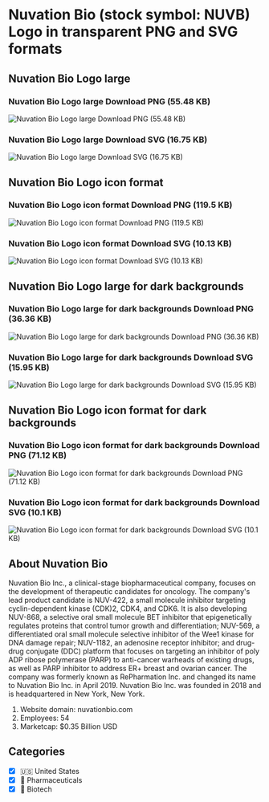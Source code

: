 # Nuvation Bio (stock symbol: NUVB) Logo in transparent PNG and SVG formats

## Nuvation Bio Logo large

### Nuvation Bio Logo large Download PNG (55.48 KB)

![Nuvation Bio Logo large Download PNG (55.48 KB)](/img/orig/NUVB_BIG-b2ad24aa.png)

### Nuvation Bio Logo large Download SVG (16.75 KB)

![Nuvation Bio Logo large Download SVG (16.75 KB)](/img/orig/NUVB_BIG-a66a3c3c.svg)

## Nuvation Bio Logo icon format

### Nuvation Bio Logo icon format Download PNG (119.5 KB)

![Nuvation Bio Logo icon format Download PNG (119.5 KB)](/img/orig/NUVB-74c9d619.png)

### Nuvation Bio Logo icon format Download SVG (10.13 KB)

![Nuvation Bio Logo icon format Download SVG (10.13 KB)](/img/orig/NUVB-a3dd9ccf.svg)

## Nuvation Bio Logo large for dark backgrounds

### Nuvation Bio Logo large for dark backgrounds Download PNG (36.36 KB)

![Nuvation Bio Logo large for dark backgrounds Download PNG (36.36 KB)](/img/orig/NUVB_BIG.D-46089eb4.png)

### Nuvation Bio Logo large for dark backgrounds Download SVG (15.95 KB)

![Nuvation Bio Logo large for dark backgrounds Download SVG (15.95 KB)](/img/orig/NUVB_BIG.D-5e069993.svg)

## Nuvation Bio Logo icon format for dark backgrounds

### Nuvation Bio Logo icon format for dark backgrounds Download PNG (71.12 KB)

![Nuvation Bio Logo icon format for dark backgrounds Download PNG (71.12 KB)](/img/orig/NUVB.D-1010bbd4.png)

### Nuvation Bio Logo icon format for dark backgrounds Download SVG (10.1 KB)

![Nuvation Bio Logo icon format for dark backgrounds Download SVG (10.1 KB)](/img/orig/NUVB.D-dd999808.svg)

## About Nuvation Bio

Nuvation Bio Inc., a clinical-stage biopharmaceutical company, focuses on the development of therapeutic candidates for oncology. The company's lead product candidate is NUV-422, a small molecule inhibitor targeting cyclin-dependent kinase (CDK)2, CDK4, and CDK6. It is also developing NUV-868, a selective oral small molecule BET inhibitor that epigenetically regulates proteins that control tumor growth and differentiation; NUV-569, a differentiated oral small molecule selective inhibitor of the Wee1 kinase for DNA damage repair; NUV-1182, an adenosine receptor inhibitor; and drug-drug conjugate (DDC) platform that focuses on targeting an inhibitor of poly ADP ribose polymerase (PARP) to anti-cancer warheads of existing drugs, as well as PARP inhibitor to address ER+ breast and ovarian cancer. The company was formerly known as RePharmation Inc. and changed its name to Nuvation Bio Inc. in April 2019. Nuvation Bio Inc. was founded in 2018 and is headquartered in New York, New York.

1. Website domain: nuvationbio.com
2. Employees: 54
3. Marketcap: $0.35 Billion USD


## Categories
- [x] 🇺🇸 United States
- [x] 💊 Pharmaceuticals
- [x] 🧬 Biotech
